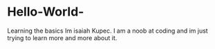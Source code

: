 # Hello-World-
Learning the basics 
Im isaiah Kupec. I am a noob at coding and im just trying to learn more and more about it.
